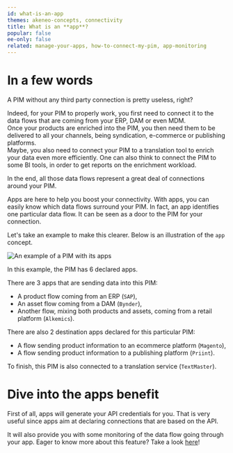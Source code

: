 ```yaml
---
id: what-is-an-app
themes: akeneo-concepts, connectivity
title: What is an **app**?
popular: false
ee-only: false
related: manage-your-apps, how-to-connect-my-pim, app-monitoring
---
```


# In a few words

A PIM without any third party connection is pretty useless, right?

Indeed, for your PIM to properly work, you first need to connect it to the data flows that are coming from your ERP, DAM or even MDM.  
Once your products are enriched into the PIM, you then need them to be delivered to all your channels, being syndication, e-commerce or publishing platforms.  
Maybe, you also need to connect your PIM to a translation tool to enrich your data even more efficiently. One can also think to connect the PIM to some BI tools, in order to get reports on the enrichment workload.

In the end, all those data flows represent a great deal of connections around your PIM.

Apps are here to help you boost your connectivity. With apps, you can easily know which data flows surround your PIM. In fact, an app identifies one particular data flow. It can be seen as a door to the PIM for your connection.

Let's take an example to make this clearer. Below is an illustration of the `app` concept.

![An example of a PIM with its apps](../img/one_PIM_several_apps.svg)

In this example, the PIM has 6 declared apps.

There are 3 apps that are sending data into this PIM:
- A product flow coming from an ERP (`SAP`),
- An asset flow coming from a DAM (`Bynder`),
- Another flow, mixing both products and assets, coming from a retail platform (`Alkemics`).

There are also 2 destination apps declared for this particular PIM:
- A flow sending product information to an ecommerce platform (`Magento`),
- A flow sending product information to a publishing platform (`Priint`).

To finish, this PIM is also connected to a translation service (`TextMaster`).

# Dive into the apps benefit

First of all, apps will generate your API credentials for you. That is very useful since apps aim at declaring connections that are based on the API.

It will also provide you with some monitoring of the data flow going through your app. Eager to know more about this feature? Take a look [here](app-monitoring.html)!



